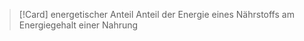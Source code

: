 >[!Card] energetischer Anteil
>Anteil der Energie eines Nährstoffs am Energiegehalt einer Nahrung
<!--SR:!2025-08-07,30,270-->